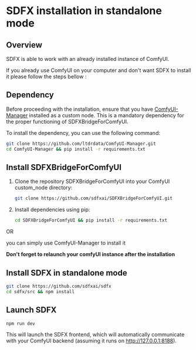 # SDFX installation in standalone mode

## Overview

SDFX is able to work with an already installed instance of ComfyUI.

If you already use ComfyUI on your computer and don't want SDFX to install it
please follow the steps bellow : 

## Dependency

Before proceeding with the installation, ensure that you have [ComfyUI-Manager](https://github.com/ltdrdata/ComfyUI-Manager) installed as a custom node. This is a mandatory dependency for the proper functioning of SDFXBridgeForComfyUI.

To install the dependency, you can use the following command:

```bash
git clone https://github.com/ltdrdata/ComfyUI-Manager.git
cd ComfyUI-Manager && pip install -r requirements.txt
```

## Install SDFXBridgeForComfyUI

1. Clone the repository SDFXBridgeForComfyUI into your ComfyUI custom_node directory:
    ```bash
    git clone https://github.com/sdfxai/SDFXBridgeForComfyUI.git
    ```

2. Install dependencies using pip:
    ```bash
    cd SDFXBridgeForComfyUI && pip install -r requirements.txt
    ```
OR

you can simply use ComfyUI-Manager to install it

**Don't forget to relaunch your comfyUI instance after the installation**

## Install SDFX in standalone mode 

```bash
git clone https://github.com/sdfxai/sdfx
cd sdfx/src && npm install
```

## Launch SDFX

```bash
npm run dev
```
This will launch the SDFX frontend, which will automatically communicate with your ComfyUI backend (assuming it runs on http://127.0.0.1:8188).

